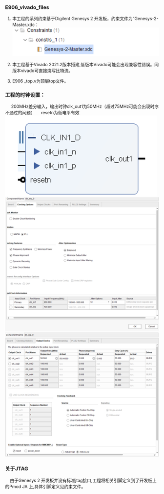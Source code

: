 ### E906_vivado_files

1. 本工程的系列约束基于Digilent Genesys 2 开发板，约束文件为“Genesys-2-Master.xdc：![](Readme_md_files/963c89e0-b4ba-11ed-88df-3b538b71e1d7.jpeg?v=1&type=image)

2. 本工程基于Vivado 2021.2版本搭建,低版本Vivado可能会出现兼容性错误。同版本vivado可直接烧写比特流。

3. E906 _top.v为顶层top文件。

### 工程的时钟设置：
&nbsp;&nbsp;&nbsp;&nbsp; 200MHz差分输入，输出时钟clk_out1为50MHz（超过75MHz可能会出现时序不通过的问题）
&nbsp;&nbsp;&nbsp;&nbsp;resetn为低电平有效
![](Readme_md_files/e20d0de0-b4b5-11ed-adce-75d5e70376b9.jpeg?v=1&type=image)
![](Readme_md_files/bd001ef0-b4b7-11ed-adce-75d5e70376b9.jpeg?v=1&type=image)
![](Readme_md_files/cac582f0-b4b7-11ed-adce-75d5e70376b9.jpeg?v=1&type=image)
### 关于JTAG
&nbsp;&nbsp;&nbsp;&nbsp;由于Genesys 2 开发板并没有标准jtag接口,工程将相关引脚定义到了开发板上的Pmod JA 上,具体引脚定义见约束文件。







 



